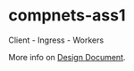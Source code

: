 # compnets-ass1
Client - Ingress - Workers

More info on
[Design Document](https://drive.google.com/file/d/1Y54QneWsi6nIAzFfpg69NCtGT3iftMXH/view?usp=sharing).
